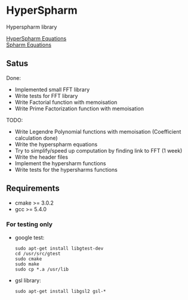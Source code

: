 # HyperSpharm
Hyperspharm library

[HyperSpharm Equations](https://www.ncbi.nlm.nih.gov/pmc/articles/PMC4033314/)   
[Spharm Equations](https://arxiv.org/pdf/1202.6522.pdf)

## Satus

Done:
  - Implemented small FFT library
  - Write tests for FFT library
  - Write Factorial function with memoisation
  - Write Prime Factorization function with memoisation
  

TODO:
  - Write Legendre Polynomial functions with memoisation (Coefficient calculation done)
  - Write the hyperspharm equations 
  - Try to simplify/speed up computation by finding link to FFT (1 week)
  - Write the header files 
  - Implement the hypersharm functions 
  - Write tests for the hypersharms functions

## Requirements
  - cmake >= 3.0.2
  - gcc >= 5.4.0

### For testing only
  - google test: 
    ```
    sudo apt-get install libgtest-dev
    cd /usr/src/gtest
    sudo cmake
    sudo make
    sudo cp *.a /usr/lib
    ```
  - gsl library:
    ```
    sudo apt-get install libgsl2 gsl-*
    ```
